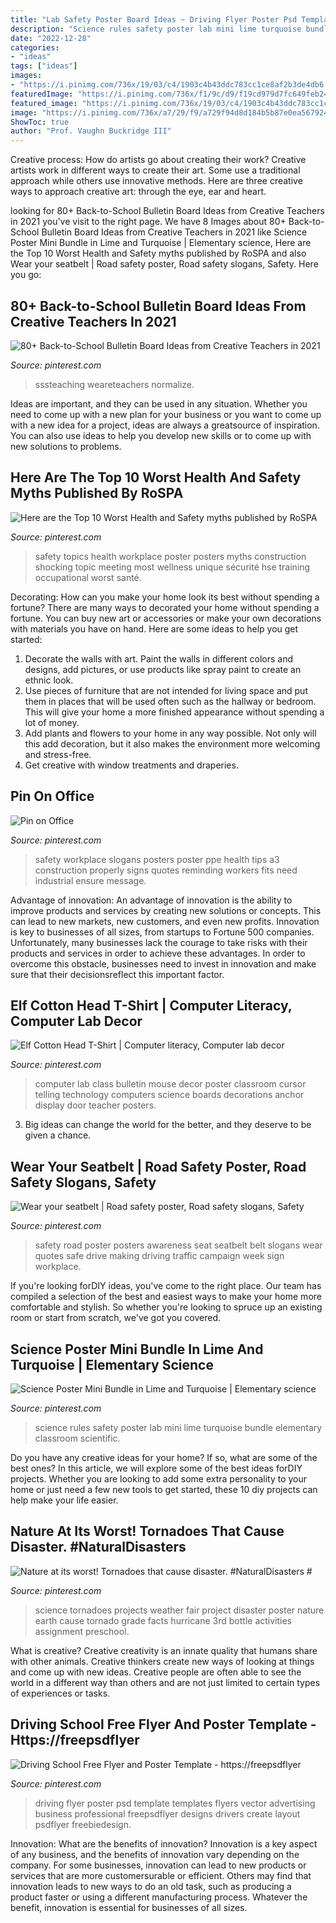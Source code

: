 ```yaml
---
title: "Lab Safety Poster Board Ideas ~ Driving Flyer Poster Psd Template Templates Flyers Vector Advertising Business Professional Freepsdflyer Designs Drivers Create Layout Psdflyer Freebiedesign"
description: "Science rules safety poster lab mini lime turquoise bundle elementary classroom scientific"
date: "2022-12-28"
categories:
- "ideas"
tags: ["ideas"]
images:
- "https://i.pinimg.com/736x/19/03/c4/1903c4b43ddc783cc1ce8af2b3de4db6.jpg"
featuredImage: "https://i.pinimg.com/736x/f1/9c/d9/f19cd979d7fc649feb2438aa61f0feb9.jpg"
featured_image: "https://i.pinimg.com/736x/19/03/c4/1903c4b43ddc783cc1ce8af2b3de4db6.jpg"
image: "https://i.pinimg.com/736x/a7/29/f9/a729f94d8d184b5b87e0ea567924ec7a--fair-projects-science-projects.jpg"
ShowToc: true
author: "Prof. Vaughn Buckridge III"
---
```



Creative process: How do artists go about creating their work?
Creative artists work in different ways to create their art. Some use a traditional approach while others use innovative methods. Here are three creative ways to approach creative art: through the eye, ear and heart.

	

		
looking for 80+ Back-to-School Bulletin Board Ideas from Creative Teachers in 2021 you've visit to the right page. We have 8 Images about 80+ Back-to-School Bulletin Board Ideas from Creative Teachers in 2021 like Science Poster Mini Bundle in Lime and Turquoise | Elementary science, Here are the Top 10 Worst Health and Safety myths published by RoSPA and also Wear your seatbelt | Road safety poster, Road safety slogans, Safety. Here you go:
		
    
## 80+ Back-to-School Bulletin Board Ideas From Creative Teachers In 2021

<img loading=lazy src="https://i.pinimg.com/736x/56/83/87/568387cf52f7a6d37c0cf185a5234ef9.jpg" onerror="this.onerror=null;this.src='https://tse3.mm.bing.net/th?id=OIP.4C29QsEnxhhMu2tyz6iXKwHaFH&amp;pid=15.1';" alt="80+ Back-to-School Bulletin Board Ideas from Creative Teachers in 2021">

_Source: pinterest.com_

>sssteaching weareteachers normalize. 

	

Ideas are important, and they can be used in any situation. Whether you need to come up with a new plan for your business or you want to come up with a new idea for a project, ideas are always a greatsource of inspiration. You can also use ideas to help you develop new skills or to come up with new solutions to problems.

    
## Here Are The Top 10 Worst Health And Safety Myths Published By RoSPA

<img loading=lazy src="https://i.pinimg.com/736x/b6/0a/76/b60a766fdc4027c4a973423006494174--construction-safety-safety-topics.jpg" onerror="this.onerror=null;this.src='https://tse3.mm.bing.net/th?id=OIP.GFvIQ6McMr0El4E-DdDgzQHaNX&amp;pid=15.1';" alt="Here are the Top 10 Worst Health and Safety myths published by RoSPA">

_Source: pinterest.com_

>safety topics health workplace poster posters myths construction shocking topic meeting most wellness unique sécurité hse training occupational worst santé. 

	

Decorating: How can you make your home look its best without spending a fortune?
There are many ways to decorated your home without spending a fortune. You can buy new art or accessories or make your own decorations with materials you have on hand. Here are some ideas to help you get started: 
1. Decorate the walls with art. Paint the walls in different colors and designs, add pictures, or use products like spray paint to create an ethnic look. 
2. Use pieces of furniture that are not intended for living space and put them in places that will be used often such as the hallway or bedroom. This will give your home a more finished appearance without spending a lot of money. 
3. Add plants and flowers to your home in any way possible. Not only will this add decoration, but it also makes the environment more welcoming and stress-free. 
4. Get creative with window treatments and draperies.

    
## Pin On Office

<img loading=lazy src="https://i.pinimg.com/736x/f1/9c/d9/f19cd979d7fc649feb2438aa61f0feb9.jpg" onerror="this.onerror=null;this.src='https://tse3.mm.bing.net/th?id=OIP.4PrwoDZBZVUoA6LJN6z4ywAAAA&amp;pid=15.1';" alt="Pin on Office">

_Source: pinterest.com_

>safety workplace slogans posters poster ppe health tips a3 construction properly signs quotes reminding workers fits need industrial ensure message. 

	

Advantage of innovation:
An advantage of innovation is the ability to improve products and services by creating new solutions or concepts. This can lead to new markets, new customers, and even new profits. Innovation is key to businesses of all sizes, from startups to Fortune 500 companies. Unfortunately, many businesses lack the courage to take risks with their products and services in order to achieve these advantages. In order to overcome this obstacle, businesses need to invest in innovation and make sure that their decisionsreflect this important factor.

    
## Elf Cotton Head T-Shirt | Computer Literacy, Computer Lab Decor

<img loading=lazy src="https://i.pinimg.com/originals/d5/24/06/d524068b48d8035012dba520e2904cf4.jpg" onerror="this.onerror=null;this.src='https://tse1.mm.bing.net/th?id=OIP.2uuUoy0H5n1owSCGcXy3twAAAA&amp;pid=15.1';" alt="Elf Cotton Head T-Shirt | Computer literacy, Computer lab decor">

_Source: pinterest.com_

>computer lab class bulletin mouse decor poster classroom cursor telling technology computers science boards decorations anchor display door teacher posters. 

	

3. Big ideas can change the world for the better, and they deserve to be given a chance.

    
## Wear Your Seatbelt | Road Safety Poster, Road Safety Slogans, Safety

<img loading=lazy src="https://i.pinimg.com/736x/41/9e/b9/419eb9965946fb87634ec3edcfc20fa4--safety-posters-workplace-safety.jpg" onerror="this.onerror=null;this.src='https://tse1.mm.bing.net/th?id=OIP.J91qXtRiKkFPQgbYYrK3mgHaKd&amp;pid=15.1';" alt="Wear your seatbelt | Road safety poster, Road safety slogans, Safety">

_Source: pinterest.com_

>safety road poster posters awareness seat seatbelt belt slogans wear quotes safe drive making driving traffic campaign week sign workplace. 

	

If you're looking forDIY ideas, you've come to the right place. Our team has compiled a selection of the best and easiest ways to make your home more comfortable and stylish. So whether you're looking to spruce up an existing room or start from scratch, we've got you covered.

    
## Science Poster Mini Bundle In Lime And Turquoise | Elementary Science

<img loading=lazy src="https://i.pinimg.com/736x/21/fb/07/21fb0798bd46611768fdef685b7faf6e--lab-safety-safety-rules.jpg" onerror="this.onerror=null;this.src='https://tse1.mm.bing.net/th?id=OIP.fqUm-gh97of5n4b_j9XJbADMEy&amp;pid=15.1';" alt="Science Poster Mini Bundle in Lime and Turquoise | Elementary science">

_Source: pinterest.com_

>science rules safety poster lab mini lime turquoise bundle elementary classroom scientific. 

	

Do you have any creative ideas for your home? If so, what are some of the best ones? In this article, we will explore some of the best ideas forDIY projects. Whether you are looking to add some extra personality to your home or just need a few new tools to get started, these 10 diy projects can help make your life easier.

    
## Nature At Its Worst! Tornadoes That Cause Disaster. #NaturalDisasters #

<img loading=lazy src="https://i.pinimg.com/736x/a7/29/f9/a729f94d8d184b5b87e0ea567924ec7a--fair-projects-science-projects.jpg" onerror="this.onerror=null;this.src='https://tse3.mm.bing.net/th?id=OIP.BNGc4207nC_BW9m0olz24wHaJ6&amp;pid=15.1';" alt="Nature at its worst! Tornadoes that cause disaster. #NaturalDisasters #">

_Source: pinterest.com_

>science tornadoes projects weather fair project disaster poster nature earth cause tornado grade facts hurricane 3rd bottle activities assignment preschool. 

	

What is creative?
Creative creativity is an innate quality that humans share with other animals. Creative thinkers create new ways of looking at things and come up with new ideas. Creative people are often able to see the world in a different way than others and are not just limited to certain types of experiences or tasks.

    
## Driving School Free Flyer And Poster Template - Https://freepsdflyer

<img loading=lazy src="https://i.pinimg.com/736x/19/03/c4/1903c4b43ddc783cc1ce8af2b3de4db6.jpg" onerror="this.onerror=null;this.src='https://tse1.mm.bing.net/th?id=OIP.5UgnOUC_zGEoeygJmyc0bAHaKl&amp;pid=15.1';" alt="Driving School Free Flyer and Poster Template - https://freepsdflyer">

_Source: pinterest.com_

>driving flyer poster psd template templates flyers vector advertising business professional freepsdflyer designs drivers create layout psdflyer freebiedesign. 

	

Innovation: What are the benefits of innovation?
Innovation is a key aspect of any business, and the benefits of innovation vary depending on the company. For some businesses, innovation can lead to new products or services that are more customersurable or efficient. Others may find that innovation leads to new ways to do an old task, such as producing a product faster or using a different manufacturing process. Whatever the benefit, innovation is essential for businesses of all sizes.

